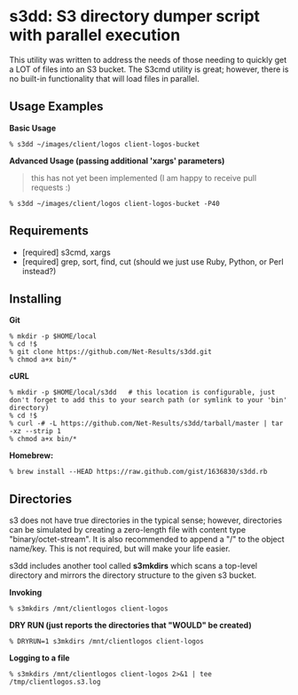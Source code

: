 s3dd: S3 directory dumper script with parallel execution
========================================================

This utility was written to address the needs of those needing to quickly get a LOT of files into an S3 bucket. The S3cmd utility is great; however, there is no built-in functionality that will load files in parallel.


Usage Examples
--------------

**Basic Usage**

    % s3dd ~/images/client/logos client-logos-bucket

**Advanced Usage (passing additional 'xargs' parameters)**

>   this has not yet been implemented (I am happy to receive pull requests :)

    % s3dd ~/images/client/logos client-logos-bucket -P40


Requirements
------------

*   [required] s3cmd, xargs
*   [required] grep, sort, find, cut (should we just use Ruby, Python, or Perl instead?)


Installing
----------

**Git**

    % mkdir -p $HOME/local
    % cd !$
    % git clone https://github.com/Net-Results/s3dd.git
    % chmod a+x bin/*

**cURL**

    % mkdir -p $HOME/local/s3dd   # this location is configurable, just don't forget to add this to your search path (or symlink to your 'bin' directory)
    % cd !$
    % curl -# -L https://github.com/Net-Results/s3dd/tarball/master | tar -xz --strip 1
    % chmod a+x bin/*

**Homebrew:**

    % brew install --HEAD https://raw.github.com/gist/1636830/s3dd.rb


Directories
------------

s3 does not have true directories in the typical sense; however, directories can be simulated by creating a zero-length file with content type
"binary/octet-stream". It is also recommended to append a "/" to the object name/key. This is not required, but will make your life easier.

s3dd includes another tool called **s3mkdirs** which scans a top-level directory and mirrors the directory structure to the given s3 bucket.

**Invoking**

    % s3mkdirs /mnt/clientlogos client-logos

**DRY RUN (just reports the directories that "WOULD" be created)**

    % DRYRUN=1 s3mkdirs /mnt/clientlogos client-logos

**Logging to a file**

    % s3mkdirs /mnt/clientlogos client-logos 2>&1 | tee /tmp/clientlogos.s3.log

